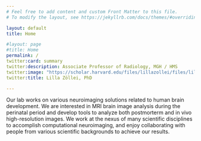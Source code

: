 ```yaml
---
# Feel free to add content and custom Front Matter to this file.
# To modify the layout, see https://jekyllrb.com/docs/themes/#overriding-theme-defaults

layout: default
title: Home

#layout: page
#title: Home
permalink: /
twitter:card: summary
twitter:description: Associate Professor of Radiology, MGH / HMS
twitter:image: "https://scholar.harvard.edu/files/lillazollei/files/lillazollei.cr_.sm2_.jpg?m=1559666976"
twitter:title: Lilla Zöllei, PhD

---
```


Our lab works on various neuroimaging solutions related to human brain development. We are interested in MRI brain image analysis during the perinatal period and develop tools to analyze both postmorterm and in vivo high-resolution images. We work at the nexus of many scientific disciplines to accomplish computational neuroimaging, and enjoy collaborating with people from various scientific backgrounds to achieve our results.








